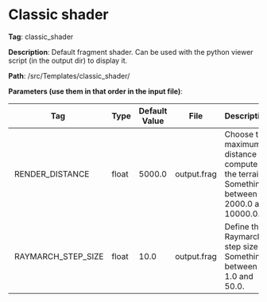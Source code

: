 # Classic shader

**Tag**: classic_shader

**Description**: Default fragment shader. Can be used with the python viewer script (in the output dir) to display it.

**Path**: /src/Templates/classic_shader/

**Parameters (use them in that order in the input file)**:

| Tag | Type | Default Value | File | Description |
|-|-|-|-|-|
| RENDER_DISTANCE | float | 5000.0 | output.frag | Choose the maximum distance to compute the terrain. Something between 2000.0 and 10000.0. |
| RAYMARCH_STEP_SIZE | float | 10.0 | output.frag | Define the Raymarch step size. Something between 1.0 and 50.0. |
